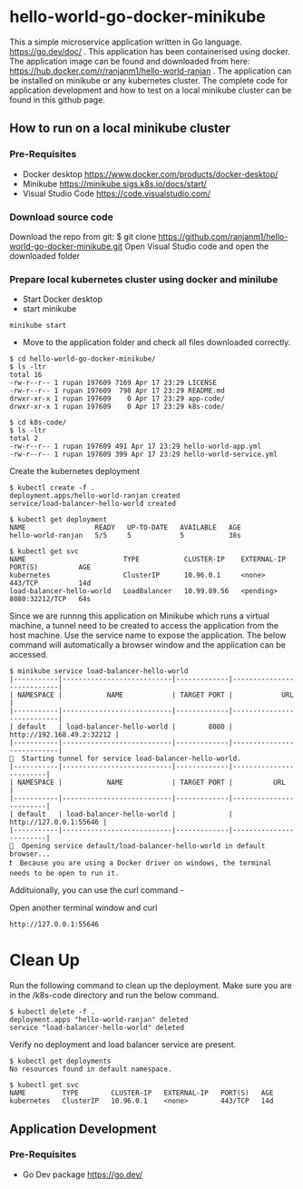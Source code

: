 # hello-world-go-docker-minikube

This a simple microservice application written in Go language. https://go.dev/doc/ .
This application has been containerised using docker.
The application image can be found and downloaded from here: https://hub.docker.com/r/ranjanm1/hello-world-ranjan .
The application can be installed on minikube or any kubernetes cluster.
The complete code for application development and how to test on a local minikube cluster can be found in this github page.

## How to run on a local minikube cluster
### Pre-Requisites
- Docker desktop https://www.docker.com/products/docker-desktop/
- Minikube https://minikube.sigs.k8s.io/docs/start/
- Visual Studio Code https://code.visualstudio.com/

### Download source code

Download the repo from git: $ git clone https://github.com/ranjanm1/hello-world-go-docker-minikube.git
Open Visual Studio code and open the downloaded folder

### Prepare local kubernetes cluster using docker and minilube 
- Start Docker desktop
- start minikube
```
minikube start
```
- Move to the application folder and check all files downloaded correctly.
```
$ cd hello-world-go-docker-minikube/
$ ls -ltr
total 16
-rw-r--r-- 1 rupan 197609 7169 Apr 17 23:29 LICENSE
-rw-r--r-- 1 rupan 197609  798 Apr 17 23:29 README.md
drwxr-xr-x 1 rupan 197609    0 Apr 17 23:29 app-code/
drwxr-xr-x 1 rupan 197609    0 Apr 17 23:29 k8s-code/

$ cd k8s-code/
$ ls -ltr
total 2
-rw-r--r-- 1 rupan 197609 491 Apr 17 23:29 hello-world-app.yml
-rw-r--r-- 1 rupan 197609 399 Apr 17 23:29 hello-world-service.yml
```
Create the kubernetes deployment
```
$ kubectl create -f .
deployment.apps/hello-world-ranjan created
service/load-balancer-hello-world created

$ kubectl get deployment
NAME                 READY   UP-TO-DATE   AVAILABLE   AGE
hello-world-ranjan   5/5     5            5           38s

$ kubectl get svc
NAME                        TYPE           CLUSTER-IP    EXTERNAL-IP   PORT(S)          AGE
kubernetes                  ClusterIP      10.96.0.1     <none>        443/TCP          14d
load-balancer-hello-world   LoadBalancer   10.99.89.56   <pending>     8080:32212/TCP   64s
```
Since we are runnng this application on Minikube which runs a virtual machine, a tunnel need to be created to access the application from the host machine. Use the service name to expose the application. The below command will automatically a browser window and the application can be accessed.

```
$ minikube service load-balancer-hello-world
|-----------|---------------------------|-------------|---------------------------|
| NAMESPACE |           NAME            | TARGET PORT |            URL            |
|-----------|---------------------------|-------------|---------------------------|
| default   | load-balancer-hello-world |        8080 | http://192.168.49.2:32212 |
|-----------|---------------------------|-------------|---------------------------|
🏃  Starting tunnel for service load-balancer-hello-world.
|-----------|---------------------------|-------------|------------------------|
| NAMESPACE |           NAME            | TARGET PORT |          URL           |
|-----------|---------------------------|-------------|------------------------|
| default   | load-balancer-hello-world |             | http://127.0.0.1:55646 |
|-----------|---------------------------|-------------|------------------------|
🎉  Opening service default/load-balancer-hello-world in default browser...
❗  Because you are using a Docker driver on windows, the terminal needs to be open to run it.
```
Addituionally, you can use the curl command -

Open another terminal window and curl
```
http://127.0.0.1:55646
```
# Clean Up
Run the following command to clean up the deployment. Make sure you are in the /k8s-code directory and run the below command.

```
$ kubectl delete -f .
deployment.apps "hello-world-ranjan" deleted
service "load-balancer-hello-world" deleted
```
Verify no deployment and load balancer service are present.
```
$ kubectl get deployments
No resources found in default namespace.

$ kubectl get svc
NAME         TYPE        CLUSTER-IP   EXTERNAL-IP   PORT(S)   AGE
kubernetes   ClusterIP   10.96.0.1    <none>        443/TCP   14d
```

## Application Development
### Pre-Requisites
- Go Dev package https://go.dev/
